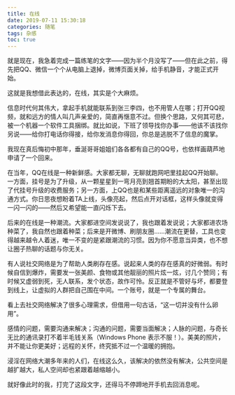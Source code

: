 ```yaml
---
title: 在线
date: 2019-07-11 15:30:18
categories: 随笔
tags: 杂感
toc: true
---
```

就是现在，我急着完成一篇练笔的文字——因为半个月没写了——但在此之前，得先把QQ、微信一个个从电脑上退掉，微博页面关掉，给手机静音，才能正式开始。

这就是我想借此表达的，在线，其实是个大麻烦。

信息时代何其伟大，拿起手机就能联系到张三李四，也不用管人在哪；打开QQ视频，就和远方的情人叫几声亲爱的，简直再惬意不过。但换个思路，又何其可悲，被一个机器一个软件工具捆绑。就比如说，下班了领导找你办事——他该不该找你另说——给你打电话你得接，给你发消息你得回，你总是逃脱不了信息的魔掌。

我现在真后悔初中那年，垂涎哥哥姐姐们各各都有自己的QQ号，也依样画葫芦地申请了一个回来。

在当年，QQ在线是一种新鲜感。大家都无聊，无聊就跑网吧里挂起QQ开始聊。一方面，挂号是为了升级，从一颗星星到一弯月亮到翘首期盼的大太阳，甚至出现了代挂号升级的收费服务；另一方面，上QQ也是和某些距离遥远的对象唯一的沟通方式。你日思夜想盼着TA上线，头像亮起，然后点开对话框，这样头像就变得一闪一闪的——然后又希望能一直闪烁下去。

后来的在线是一种潮流。大家都进空间发说说了，我也跟着发说说；大家都进农场种菜了，我自然也跟着种菜；后来是开微博、刷朋友圈……潮流在更替，工具也变得越来越令人着迷，唯一不变的是紧跟潮流的习惯。因为你不愿意当异类，也不想让圈子热聊的话题与你无关。

有人说社交网络是为了帮助人类刷存在感。说起来人类的存在感真的好微弱。有时候自信到爆炸，需要发一张美颜、食物或其他靓丽的照片炫一炫，讨几个赞同；有时候又虚弱到死，无人联系，发个状态，故作可怜。反正就是不管好与坏，都要登到线上，让虚拟的人群把自己围在中间。一个账号，就是一个专属的舞台。

看上去社交网络解决了很多心理需求，但借用一句古话，“这一切并没有什么卵用”。

感情的问题，需要沟通来解决；沟通的问题，需要当面解决；人脉的问题，与奇长无比的通讯录打不着半毛钱关系（Windows Phone 表示不服！）。美美的照片，并不能让你更美好；远程的关怀，终究抵不过一个温暖的拥抱。

浸淫在网络大潮多年来的人们，在线这么久，该解决的依然没有解决，公共空间是越扩越大，私人空间却也紧跟着越缩越小。

就好像此时的我，打完了这段文字，还得马不停蹄地开手机去回消息呢。

